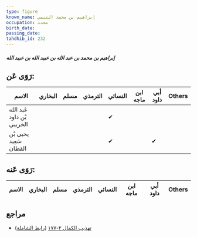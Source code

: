 ```yaml
---
type: figure
known_name: إبراهيم بن محمد التيمي
occupation: محدث
birth_date:
passing_date:
tahdhib_id: 232
---
```

##### إبراهيم بن محمد بن عبد الله بن عبيد الله بن عبيد الله

## رَوَى عَن:
| الاسم                      | البخاري | مسلم | الترمذي | النسائي | ابن ماجه | أبي داود | Others |
| -------------------------- | ------- | ---- | ------- | ------- | -------- | -------- | ------ |
| عَبد الله بْن داود الخريبي |         |      |         | ✔       |          |          |        |
| يحيى بْن سَعِيد القطان     |         |      |         | ✔       |          | ✔        |        |
## رَوَى عَنه:
| الاسم | البخاري | مسلم | الترمذي | النسائي | ابن ماجه | أبي داود | Others |
| ----- | ------- | ---- | ------- | ------- | -------- | -------- | ------ |
## مراجع
- [تهذيب الكمال ٢-١٧٧](obsidian://open?vault=Tahdhib-al-Kamal&file=Figures/٢٣٢-إبراهيم%20بن%20محمد%20بن%20عبد%20الله%20بن%20عبيد%20الله%20بن%20عبيد%20الله) ([رابط الشاملة](https://shamela.ws/book/3722/658))